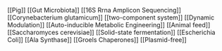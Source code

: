 [[Pig]]
[[Gut Microbiota]]
[[16S Rrna Amplicon Sequencing]]
[[Corynebacterium glutamicum]]
[[two-component system]]
[[Dynamic Modulation]]
[[Auto-inducible Metabolic Engineering]]
[[Animal feed]]
[[Saccharomyces cerevisiae]]
[[Solid-state fermentation]]
[[Escherichia Coli]]
[[Ala Synthase]]
[[Groels Chaperones]]
[[Plasmid-free]]
